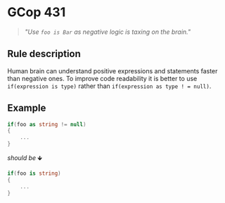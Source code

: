 ﻿# GCop 431

> *"Use `foo is Bar` as negative logic is taxing on the brain."*

## Rule description

Human brain can understand positive expressions and statements faster than negative ones. To improve code readability it is better to use `if(expression is type)` rather than `if(expression as type ! = null)`.

## Example

```csharp
if(foo as string != null)
{
    ...
}
```

*should be* 🡻

```csharp
if(foo is string)
{
    ...
}
```